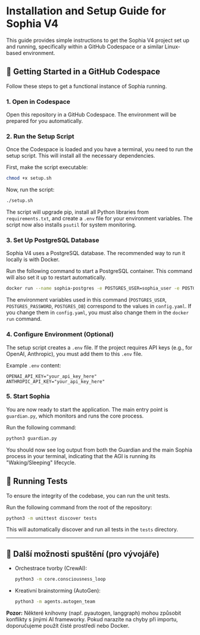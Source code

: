 # Installation and Setup Guide for Sophia V4

This guide provides simple instructions to get the Sophia V4 project set up and running, specifically within a GitHub Codespace or a similar Linux-based environment.

## 🚀 Getting Started in a GitHub Codespace

Follow these steps to get a functional instance of Sophia running.

### 1. Open in Codespace

Open this repository in a GitHub Codespace. The environment will be prepared for you automatically.

### 2. Run the Setup Script

Once the Codespace is loaded and you have a terminal, you need to run the setup script. This will install all the necessary dependencies.

First, make the script executable:
```bash
chmod +x setup.sh
```

Now, run the script:
```bash
./setup.sh
```
The script will upgrade pip, install all Python libraries from `requirements.txt`, and create a `.env` file for your environment variables. The script now also installs `psutil` for system monitoring.

### 3. Set Up PostgreSQL Database

Sophia V4 uses a PostgreSQL database. The recommended way to run it locally is with Docker.

Run the following command to start a PostgreSQL container. This command will also set it up to restart automatically.

```bash
docker run --name sophia-postgres -e POSTGRES_USER=sophia_user -e POSTGRES_PASSWORD=sophia_password -e POSTGRES_DB=sophia_db -p 5432:5432 -d --restart unless-stopped postgres:13
```

The environment variables used in this command (`POSTGRES_USER`, `POSTGRES_PASSWORD`, `POSTGRES_DB`) correspond to the values in `config.yaml`. If you change them in `config.yaml`, you must also change them in the `docker run` command.

### 4. Configure Environment (Optional)

The setup script creates a `.env` file. If the project requires API keys (e.g., for OpenAI, Anthropic), you must add them to this `.env` file.

Example `.env` content:
```
OPENAI_API_KEY="your_api_key_here"
ANTHROPIC_API_KEY="your_api_key_here"
```

### 5. Start Sophia

You are now ready to start the application. The main entry point is `guardian.py`, which monitors and runs the core process.

Run the following command:
```bash
python3 guardian.py
```

You should now see log output from both the Guardian and the main Sophia process in your terminal, indicating that the AGI is running its "Waking/Sleeping" lifecycle.

## 🧪 Running Tests

To ensure the integrity of the codebase, you can run the unit tests.

Run the following command from the root of the repository:
```bash
python3 -m unittest discover tests
```

This will automatically discover and run all tests in the `tests` directory.

---

## 🧠 Další možnosti spuštění (pro vývojáře)

- Orchestrace tvorby (CrewAI):
	```bash
	python3 -m core.consciousness_loop
	```
- Kreativní brainstorming (AutoGen):
	```bash
	python3 -m agents.autogen_team
	```

**Pozor:** Některé knihovny (např. pyautogen, langgraph) mohou způsobit konflikty s jinými AI frameworky. Pokud narazíte na chyby při importu, doporučujeme použít čisté prostředí nebo Docker.
